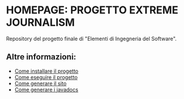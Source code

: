 # HOMEPAGE: PROGETTO EXTREME JOURNALISM
Repository del progetto finale di "Elementi di Ingegneria del Software".

## Altre informazioni: 
* [Come installare il progetto](istruzioni/installazione.html)
* [Come eseguire il progetto](istruzioni/esecuzione.html)
* [Come generare il sito](istruzioni/sito.html)
* [Come generare i javadocs](istruzioni/javadoc.html)
